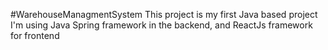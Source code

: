 #WarehouseManagmentSystem
This project is my first Java based project
I'm using Java Spring framework in the backend, and ReactJs framework for frontend

